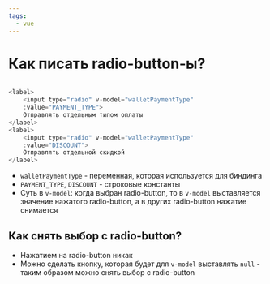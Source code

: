```yaml
---
tags:
  - vue
---
```


# Как писать radio-button-ы?

```js

<label>
    <input type="radio" v-model="walletPaymentType"
    :value="PAYMENT_TYPE">
    Отправлять отдельным типом оплаты
</label>
<label>
    <input type="radio" v-model="walletPaymentType"
    :value="DISCOUNT">
    Отправлять отдельной скидкой
</label>
```

- `walletPaymentType` - переменная, которая используется для биндинга
- `PAYMENT_TYPE`, `DISCOUNT` - строковые константы
- Суть в `v-model`: когда выбран radio-button, то в `v-model` выставляется значение нажатого radio-button, а в других
  radio-button
  нажатие снимается

## Как снять выбор с radio-button?

- Нажатием на radio-button никак
- Можно сделать кнопку, которая будет для `v-model` выставлять `null` - таким образом можно снять
  выбор с radio-button
